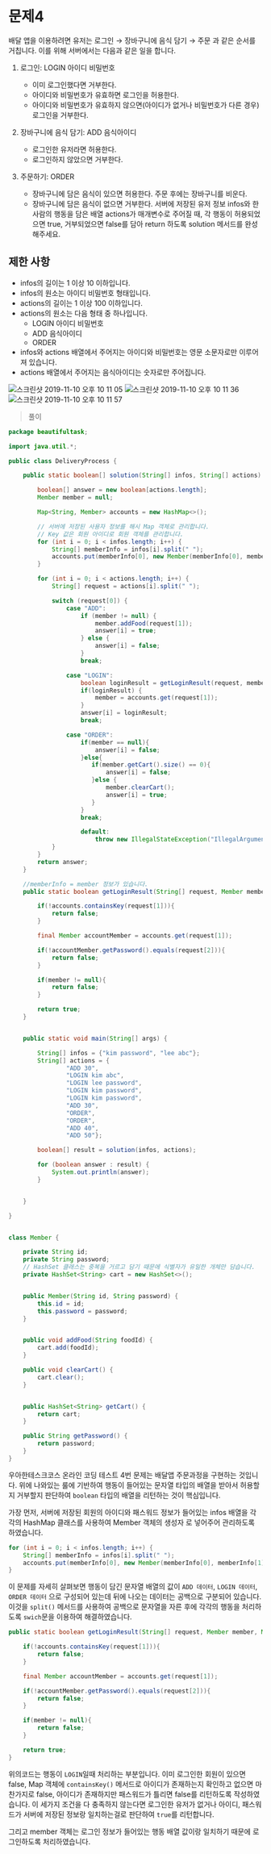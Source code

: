 # 문제4

배달 앱을 이용하려면 유저는 로그인 → 장바구니에 음식 담기 → 주문 과 같은 순서를 거칩니다. 이를 위해 서버에서는 다음과 같은 일을 합니다.
1. 로그인: LOGIN 아이디 비밀번호
    * 이미 로그인했다면 거부한다.
    * 아이디와 비밀번호가 유효하면 로그인을 허용한다.
    * 아이디와 비밀번호가 유효하지 않으면(아이디가 없거나 비밀번호가 다른 경우) 로그인을 거부한다.

2. 장바구니에 음식 담기: ADD 음식아이디
    * 로그인한 유저라면 허용한다.
    * 로그인하지 않았으면 거부한다.

3. 주문하기: ORDER
    * 장바구니에 담은 음식이 있으면 허용한다. 주문 후에는 장바구니를 비운다.
    * 장바구니에 담은 음식이 없으면 거부한다.
서버에 저장된 유저 정보 infos와 한 사람의 행동을 담은 배열 actions가 매개변수로 주어질 때, 각 행동이 허용되었으면 true, 거부되었으면 false를 담아 return 하도록 solution 메서드를 완성해주세요.

## 제한 사항

* infos의 길이는 1 이상 10 이하입니다.
* infos의 원소는 아이디 비밀번호 형태입니다.
* actions의 길이는 1 이상 100 이하입니다.
* actions의 원소는 다음 형태 중 하나입니다.
    * LOGIN 아이디 비밀번호
    * ADD 음식아이디
    * ORDER
* infos와 actions 배열에서 주어지는 아이디와 비밀번호는 영문 소문자로만 이루어져 있습니다.
* actions 배열에서 주어지는 음식아이디는 숫자로만 주어집니다.

![스크린샷 2019-11-10 오후 10 11 05](https://user-images.githubusercontent.com/22395934/68544501-2decd780-0407-11ea-9e8d-08fd983ebf01.png)
![스크린샷 2019-11-10 오후 10 11 36](https://user-images.githubusercontent.com/22395934/68544502-2e856e00-0407-11ea-92b3-5abc11c6b94d.png)
![스크린샷 2019-11-10 오후 10 11 57](https://user-images.githubusercontent.com/22395934/68544504-2e856e00-0407-11ea-93c8-06dc17361702.png)

> 풀이

```java
package beautifultask;

import java.util.*;

public class DeliveryProcess {

    public static boolean[] solution(String[] infos, String[] actions) {

        boolean[] answer = new boolean[actions.length];
        Member member = null;

        Map<String, Member> accounts = new HashMap<>();

        // 서버에 저장된 사용자 정보를 해시 Map 객체로 관리합니다.
        // Key 값은 회원 아이디로 회원 객체를 관리합니다.
        for (int i = 0; i < infos.length; i++) {
            String[] memberInfo = infos[i].split(" ");
            accounts.put(memberInfo[0], new Member(memberInfo[0], memberInfo[1]));
        }

        for (int i = 0; i < actions.length; i++) {
            String[] request = actions[i].split(" ");

            switch (request[0]) {
                case "ADD":
                    if (member != null) {
                        member.addFood(request[1]);
                        answer[i] = true;
                    } else {
                        answer[i] = false;
                    }
                    break;

                case "LOGIN":
                    boolean loginResult = getLoginResult(request, member, accounts);
                    if(loginResult) {
                        member = accounts.get(request[1]);
                    }
                    answer[i] = loginResult;
                    break;

                case "ORDER":
                    if(member == null){
                        answer[i] = false;
                    }else{
                       if(member.getCart().size() == 0){
                           answer[i] = false;
                       }else {
                           member.clearCart();
                           answer[i] = true;
                       }
                    }
                    break;

                    default:
                        throw new IllegalStateException("IllegalArgumentException");
            }
        }
        return answer;
    }

    //memberInfo = member 정보가 있습니다.
    public static boolean getLoginResult(String[] request, Member member, Map<String, Member> accounts){

        if(!accounts.containsKey(request[1])){
            return false;
        }

        final Member accountMember = accounts.get(request[1]);

        if(!accountMember.getPassword().equals(request[2])){
            return false;
        }

        if(member != null){
            return false;
        }

        return true;
    }


    public static void main(String[] args) {

        String[] infos = {"kim password", "lee abc"};
        String[] actions = {
                "ADD 30",
                "LOGIN kim abc",
                "LOGIN lee password",
                "LOGIN kim password",
                "LOGIN kim password",
                "ADD 30",
                "ORDER",
                "ORDER",
                "ADD 40",
                "ADD 50"};

        boolean[] result = solution(infos, actions);

        for (boolean answer : result) {
            System.out.println(answer);
        }


    }

}


class Member {

    private String id;
    private String password;
    // HashSet 클래스는 중복을 거르고 담기 때문에 식별자가 유일한 개체만 담습니다.
    private HashSet<String> cart = new HashSet<>();


    public Member(String id, String password) {
        this.id = id;
        this.password = password;
    }


    public void addFood(String foodId) {
        cart.add(foodId);
    }

    public void clearCart() {
        cart.clear();
    }


    public HashSet<String> getCart() {
        return cart;
    }

    public String getPassword() {
        return password;
    }
}
```

우아한테스크코스 온라인 코딩 테스트 4번 문제는 배달앱 주문과정을 구현하는 것입니다.
위에 나와있는 룰에 기반하여 행동이 들어있는 문자열 타입의 배열을 받아서 허용할지 거부할지 판단하여 `boolean` 타입의 배열을 리턴하는 것이 핵심입니다.

가장 먼저, 서버에 저장된 회원의 아이디와 패스워드 정보가 들어있는 infos 배열을 각각의 HashMap 클래스를 사용하여 Member 객체의 생성자 로 넣어주어 관리하도록 하였습니다.

```java
for (int i = 0; i < infos.length; i++) {
    String[] memberInfo = infos[i].split(" ");
    accounts.put(memberInfo[0], new Member(memberInfo[0], memberInfo[1]));
}
```

이 문제를 자세히 살펴보면 행동이 담긴 문자열 배열의 값이 `ADD 데이터`, `LOGIN 데이터`, `ORDER 데이터` 으로 구성되어 있는데 뒤에 나오는 데이터는 공백으로 구분되어 있습니다. 이것을 `split()` 메서드를 사용하여 공백으로 문자열을 자른 후에 각각의 행동을 처리하도록 `swich`문을 이용하여 해결하였습니다.

```java
public static boolean getLoginResult(String[] request, Member member, Map<String, Member> accounts){

    if(!accounts.containsKey(request[1])){
        return false;
    }

    final Member accountMember = accounts.get(request[1]);

    if(!accountMember.getPassword().equals(request[2])){
        return false;
    }

    if(member != null){
        return false;
    }

    return true;
}
```

위의코드는 행동이 `LOGIN`일때 처리하는 부분입니다.
이미 로그인한 회원이 있으면 false, Map 객체에 `containsKey()` 메서드로 아이디가 존재하는지 확인하고 없으면 마찬가지로 false, 아이디가 존재하지만 패스워드가 틀리면 false를 리턴하도록 작성하였습니다. 이 세가지 조건을 다 충족하지 않는다면 로그인한 유저가 없거나 아이디, 패스워드가 서버에 저장된 정보랑 일치하는걸로 판단하여 `true`를 리턴합니다.

그리고 member 객체는 로그인 정보가 들어있는 행동 배열 값이랑 일치하기 때문에 로그인하도록 처리하였습니다.
